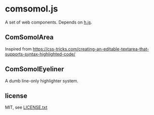 
# comsomol.js

A set of web components. Depends on [h.js](https://github.com/jmettraux/h.js).

## ComSomolArea

Inspired from https://css-tricks.com/creating-an-editable-textarea-that-supports-syntax-highlighted-code/

## ComSomolEyeliner

A dumb line-only highlighter system.


## license

MIT, see [LICENSE.txt](LICENSE.txt)

